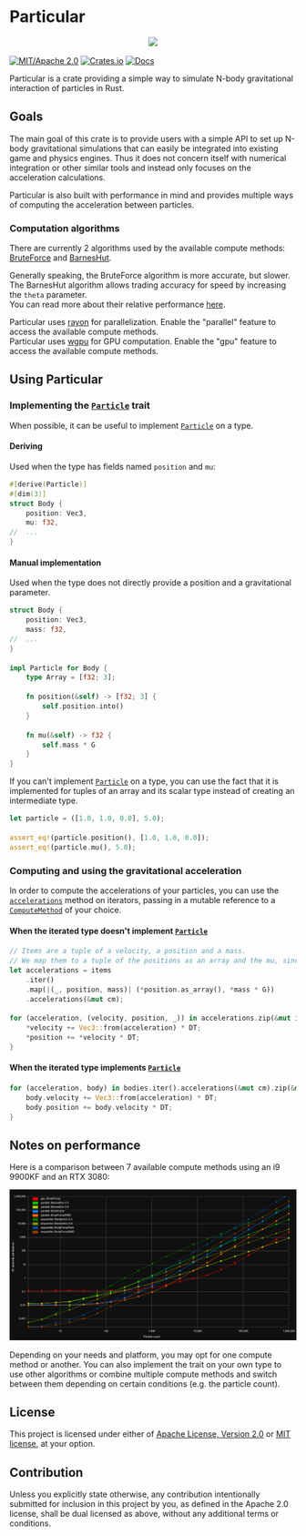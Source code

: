 # Particular

<div align="center">
    <img src="https://github.com/Canleskis/particular/blob/main/particular/particular-showcase.gif?raw=true">
</div>

[![MIT/Apache 2.0](https://img.shields.io/badge/license-MIT%2FApache-blue.svg)](https://github.com/canleskis/particular#license)
[![Crates.io](https://img.shields.io/crates/v/particular)](https://crates.io/crates/particular)
[![Docs](https://docs.rs/particular/badge.svg)](https://docs.rs/particular)

Particular is a crate providing a simple way to simulate N-body gravitational interaction of particles in Rust.

## Goals

The main goal of this crate is to provide users with a simple API to set up N-body gravitational simulations that can easily be integrated into existing game and physics engines.
Thus it does not concern itself with numerical integration or other similar tools and instead only focuses on the acceleration calculations.

Particular is also built with performance in mind and provides multiple ways of computing the acceleration between particles.

### Computation algorithms

There are currently 2 algorithms used by the available compute methods: [BruteForce](https://en.wikipedia.org/wiki/N-body_problem#Simulation) and [BarnesHut](https://en.wikipedia.org/wiki/Barnes%E2%80%93Hut_simulation).

Generally speaking, the BruteForce algorithm is more accurate, but slower. The BarnesHut algorithm allows trading accuracy for speed by increasing the `theta` parameter.  
You can read more about their relative performance [here](#notes-on-performance).

Particular uses [rayon](https://github.com/rayon-rs/rayon) for parallelization. Enable the "parallel" feature to access the available compute methods.  
Particular uses [wgpu](https://github.com/gfx-rs/wgpu) for GPU computation. Enable the "gpu" feature to access the available compute methods.

## Using Particular

### Implementing the [`Particle`] trait

When possible, it can be useful to implement [`Particle`] on a type.

#### Deriving

Used when the type has fields named `position` and `mu`:

```rust
#[derive(Particle)]
#[dim(3)]
struct Body {
    position: Vec3,
    mu: f32,
//  ...
}
```

#### Manual implementation

Used when the type does not directly provide a position and a gravitational parameter.

```rust
struct Body {
    position: Vec3,
    mass: f32,
//  ...
}

impl Particle for Body {
    type Array = [f32; 3];

    fn position(&self) -> [f32; 3] {
        self.position.into()
    }
    
    fn mu(&self) -> f32 {
        self.mass * G
    }
}
```

If you can't implement [`Particle`] on a type, you can use the fact that it is implemented for tuples of an array and its scalar type instead of creating an intermediate type.

```rust
let particle = ([1.0, 1.0, 0.0], 5.0);

assert_eq!(particle.position(), [1.0, 1.0, 0.0]);
assert_eq!(particle.mu(), 5.0);
```

### Computing and using the gravitational acceleration

In order to compute the accelerations of your particles, you can use the [`accelerations`] method on iterators, passing in a mutable reference to a [`ComputeMethod`] of your choice.

#### When the iterated type doesn't implement [`Particle`]

```rust
// Items are a tuple of a velocity, a position and a mass.
// We map them to a tuple of the positions as an array and the mu, since this implements `Particle`.
let accelerations = items
    .iter()
    .map(|(_, position, mass)| (*position.as_array(), *mass * G))
    .accelerations(&mut cm);

for (acceleration, (velocity, position, _)) in accelerations.zip(&mut items) {
    *velocity += Vec3::from(acceleration) * DT;
    *position += *velocity * DT;
}
```

#### When the iterated type implements [`Particle`]

```rust
for (acceleration, body) in bodies.iter().accelerations(&mut cm).zip(&mut bodies) {
    body.velocity += Vec3::from(acceleration) * DT;
    body.position += body.velocity * DT;
}
```

## Notes on performance

Here is a comparison between 7 available compute methods using an i9 9900KF and an RTX 3080:

<div align="center">
    <img src="https://github.com/Canleskis/particular/blob/main/particular/particular-comparison.png?raw=true" alt="Performance chart" />
</div>

Depending on your needs and platform, you may opt for one compute method or another.
You can also implement the trait on your own type to use other algorithms or combine multiple compute methods and switch between them depending on certain conditions (e.g. the particle count).

## License

This project is licensed under either of [Apache License, Version 2.0](https://github.com/Canleskis/particular/blob/main/LICENSE-APACHE) or [MIT license](https://github.com/Canleskis/particular/blob/main/LICENSE-MIT), at your option.

## Contribution

Unless you explicitly state otherwise, any contribution intentionally submitted for inclusion in this project by you, as defined in the Apache 2.0 license, shall be dual licensed as above, without any additional terms or conditions.

[`Particle`]: https://docs.rs/particular/latest/particular/particle/trait.Particle.html
[`ComputeMethod`]: https://docs.rs/particular/latest/particular/compute_method/trait.ComputeMethod.html
[`accelerations`]: https://docs.rs/particular/latest/particular/particle/trait.Accelerations.html#method.accelerations
